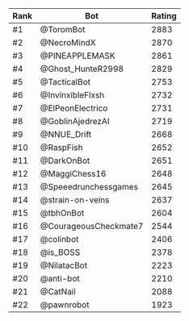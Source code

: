 Rank|Bot|Rating
---|---|---
#1|@ToromBot|2883
#2|@NecroMindX|2870
#3|@PINEAPPLEMASK|2861
#4|@Ghost_HunteR2998|2829
#5|@TacticalBot|2753
#6|@InvinxibleFlxsh|2732
#7|@ElPeonElectrico|2731
#8|@GoblinAjedrezAI|2719
#9|@NNUE_Drift|2668
#10|@RaspFish|2652
#11|@DarkOnBot|2651
#12|@MaggiChess16|2648
#13|@Speeedrunchessgames|2645
#14|@strain-on-veins|2637
#15|@tbhOnBot|2604
#16|@CourageousCheckmate7|2544
#17|@colinbot|2406
#18|@is_BOSS|2378
#19|@NilatacBot|2223
#20|@anti-bot|2210
#21|@CatNail|2088
#22|@pawnrobot|1923

